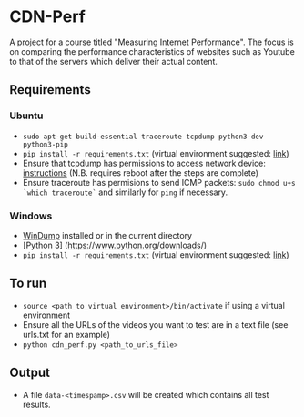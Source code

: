 # CDN-Perf
A project for a course titled "Measuring Internet Performance".
The focus is on comparing the performance characteristics of websites such as Youtube to that of the servers which deliver their actual content.

## Requirements
### Ubuntu
  - ```sudo apt-get build-essential traceroute tcpdump python3-dev python3-pip```
  - ```pip install -r requirements.txt``` (virtual environment suggested: [link](http://stackoverflow.com/a/23842752))
  - Ensure that tcpdump has permissions to access network device: [instructions](http://askubuntu.com/a/632189) (N.B. requires reboot after the steps are complete)
  - Ensure traceroute has permisions to send ICMP packets: ``` sudo chmod u+s `which traceroute` ``` and similarly for ```ping``` if necessary.

### Windows
  - [WinDump](https://www.winpcap.org/windump/install/default.htm) installed or in the current directory
  - [Python 3] (https://www.python.org/downloads/)
  - ```pip install -r requirements.txt``` (virtual environment suggested: [link](http://stackoverflow.com/a/23842752))

## To run
  - ```source <path_to_virtual_environment>/bin/activate``` if using a virtual environment
  - Ensure all the URLs of the videos you want to test are in a text file (see urls.txt for an example)
  - ```python cdn_perf.py <path_to_urls_file>```

## Output
  - A file ```data-<timespamp>.csv``` will be created which contains all test results.
